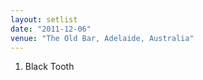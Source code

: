 ```yaml
---
layout: setlist
date: "2011-12-06"
venue: "The Old Bar, Adelaide, Australia"
---
```


 1. Black Tooth


